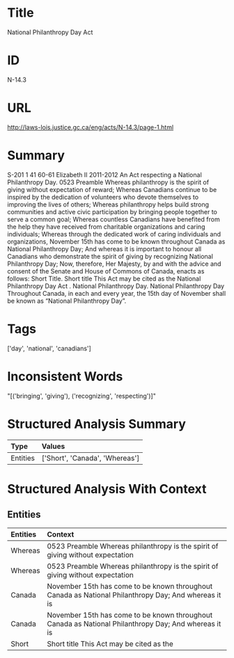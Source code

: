 # Title
National Philanthropy Day Act


# ID
N-14.3

# URL
http://laws-lois.justice.gc.ca/eng/acts/N-14.3/page-1.html


# Summary
S-201 1 41 60-61 Elizabeth II 2011-2012 An Act respecting a National Philanthropy Day. 0523 Preamble Whereas philanthropy is the spirit of giving without expectation of reward; Whereas Canadians continue to be inspired by the dedication of volunteers who devote themselves to improving the lives of others; Whereas philanthropy helps build strong communities and active civic participation by bringing people together to serve a common goal; Whereas countless Canadians have benefited from the help they have received from charitable organizations and caring individuals; Whereas through the dedicated work of caring individuals and organizations, November 15th has come to be known throughout Canada as National Philanthropy Day; And whereas it is important to honour all Canadians who demonstrate the spirit of giving by recognizing National Philanthropy Day; Now, therefore, Her Majesty, by and with the advice and consent of the Senate and House of Commons of Canada, enacts as follows: Short Title.
Short title This Act may be cited as the  National Philanthropy Day Act .
National Philanthropy Day. National Philanthropy Day Throughout Canada, in each and every year, the 15th day of November shall be known as “National Philanthropy Day”.


# Tags
['day', 'national', 'canadians']


# Inconsistent Words
"[('bringing', 'giving'), ('recognizing', 'respecting')]"


# Structured Analysis Summary
| Type     | Values                         |
|:---------|:-------------------------------|
| Entities | ['Short', 'Canada', 'Whereas'] |


# Structured Analysis With Context
 


## Entities
| Entities   | Context                                                                                              |
|:-----------|:-----------------------------------------------------------------------------------------------------|
| Whereas    | 0523 Preamble  Whereas philanthropy is the spirit of giving without expectation                      |
| Whereas    | 0523 Preamble  Whereas philanthropy is the spirit of giving without expectation                      |
| Canada     | November 15th has come to be known throughout Canada as National Philanthropy Day; And whereas it is |
| Canada     | November 15th has come to be known throughout Canada as National Philanthropy Day; And whereas it is |
| Short      | Short title This Act may be cited as the                                                             |


